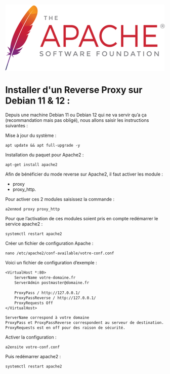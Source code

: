 <a name="Reverse_Proxy.md"></a>
![Apache_logo](./images/Apache_logo.png)

# Installer d'un Reverse Proxy sur Debian 11 & 12 :

Depuis une machine Debian 11 ou Debian 12 qui ne va servir qu’a ça (recommandation mais pas obligé), nous allons saisir les instructions suivantes :

Mise à jour du système :
```
apt update && apt full-upgrade -y
```
Installation du paquet pour Apache2 :
```
apt-get install apache2
```
Afin de bénéficier du mode reverse sur Apache2, il faut activer les module : 

- proxy
- proxy_http.

Pour activer ces 2 modules saisissez la commande :
```
a2enmod proxy proxy_http
```
Pour que l’activation de ces modules soient pris en compte redémarrer le service apache2 :
```
systemctl restart apache2
```
Créer un fichier de configuration Apache :
```
nano /etc/apache2/conf-available/votre-conf.conf
```
Voici un fichier de configuration d’exemple :
```
<VirtualHost *:80>
    ServerName votre-domaine.fr
    ServerAdmin postmaster@domaine.fr
 
    ProxyPass / http://127.0.0.1/
    ProxyPassReverse / http://127.0.0.1/
    ProxyRequests Off
</VirtualHost>
```
    ServerName correspond à votre domaine
    ProxyPass et ProxyPassReverse correspondent au serveur de destination.
    ProxyRequests est en off pour des raison de sécurité.

Activer la configuration :
```
a2ensite votre-conf.conf
```
Puis redémarrer apache2 :
```
systemctl restart apache2
```
